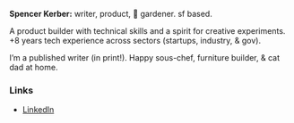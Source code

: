 <!--
**spkerber/spkerber** is a ✨ _special_ ✨ repository because its `README.md` (this file) appears on your GitHub profile.-->

**Spencer Kerber:** 
writer, product, 🌱 gardener. 
sf based.

A product builder with technical skills and a spirit for creative experiments. 
+8 years tech experience across sectors (startups, industry, & gov).

I’m a published writer (in print!). 
Happy sous-chef, furniture builder, & cat dad at home.

### Links
- <a href="https://linkedin.com/in/spencerkerber">LinkedIn
